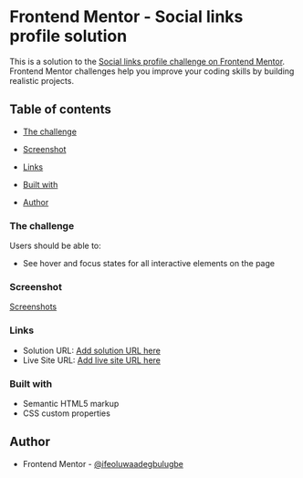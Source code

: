# Frontend Mentor - Social links profile solution

This is a solution to the [Social links profile challenge on Frontend Mentor](https://www.frontendmentor.io/challenges/social-links-profile-UG32l9m6dQ). Frontend Mentor challenges help you improve your coding skills by building realistic projects. 

## Table of contents


  - [The challenge](#the-challenge)
  - [Screenshot](#screenshot)
  - [Links](#links)

  - [Built with](#built-with)
 
- [Author](#author)


### The challenge

Users should be able to:

- See hover and focus states for all interactive elements on the page

### Screenshot

[Screenshots](Screenshots.png)



### Links

- Solution URL: [Add solution URL here](https://your-solution-url.com)
- Live Site URL: [Add live site URL here](https://your-live-site-url.com)

### Built with

- Semantic HTML5 markup
- CSS custom properties




## Author

- Frontend Mentor - [@ifeoluwaadegbulugbe](https://www.frontendmentor.io/profile/ifeoluwaadegbulugbe)
